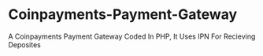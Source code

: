 # Coinpayments-Payment-Gateway
A Coinpayments Payment Gateway Coded In PHP, It Uses IPN For Recieving Deposites
